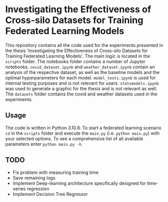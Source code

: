 # Investigating the Effectiveness of Cross-silo Datasets for Training Federated Learning Models
This repository contains all the code used for the experiments presented in the thesis 'Investigating the Effectiveness of Cross-silo Datasets for Training Federated Learning Models'. The main logic is located in the `scripts` folder. The notebooks folder contains a number of Jupyter notebooks. `covid_dataset.ipynb` and `weather_dataset.ipynb` contain an analysis of the respective dataset, as well as the baseline models and the optimal hyperparameters for each model. `model_tests.ipynb` is used for internal testing purposes and is not relevant for users. `statsmodels.ipynb` was used to generate a graphic for the thesis and is not relevant as well. The `datasets` folder contains the covid and weather datasets used in the experiments.

## Usage
The code is written in Python 3.10.6.
To start a federated learning scenario `cd` in the `scripts` folder and execute the `main.py` (i.e. `python main.py`) with your selected options. To see a comprehensive list of all available parameters enter `python main.py -h`.

## TODO
- Fix problem with measuring training time
- Save remaining logs
- Implement Deep-learning architecture specifically designed for time-series regression
- Implement Decision Tree Regressor
